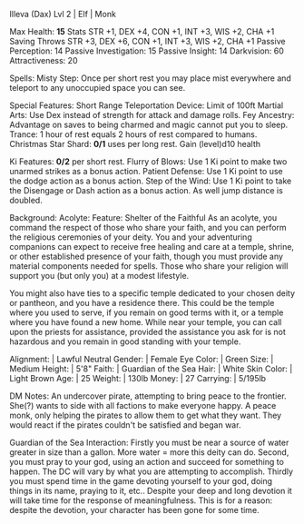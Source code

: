 Illeva (Dax)
Lvl 2 | Elf | Monk

Max Health: **15**
Stats         STR +1, DEX +4, CON +1, INT +3, WIS +2, CHA +1
Saving Throws STR +3, DEX +6, CON +1, INT +3, WIS +2, CHA +1
Passive Perception:     14
Passive Investigation:  15
Passive Insight:        14
Darkvision:             60
Attractiveness:         20

Spells:
Misty Step: Once per short rest you may place mist everywhere and teleport to any unoccupied space you can see.

Special Features:
Short Range Teleportation Device: Limit of 100ft
Martial Arts: Use Dex instead of strength for attack and damage rolls.
Fey Ancestry: Advantage on saves to being charmed and magic cannot put you to sleep.
Trance: 1 hour of rest equals 2 hours of rest compared to humans.
Christmas Star Shard: **0/1** uses per long rest. Gain (level)d10 health

Ki Features: **0/2** per short rest.
Flurry of Blows: Use 1 Ki point to make two unarmed strikes as a bonus action.
Patient Defense: Use 1 Ki point to use the dodge action as a bonus action.
Step of the Wind: Use 1 Ki point to take the Disengage or Dash action as a bonus action. As well jump distance is doubled.

Background: Acolyte:
Feature: Shelter of the Faithful
As an acolyte, you command the respect of those who share your faith, and you can perform the religious ceremonies of your deity. You and your adventuring companions can expect to receive free healing and care at a temple, shrine, or other established presence of your faith, though you must provide any material components needed for spells. Those who share your religion will support you (but only you) at a modest lifestyle.

You might also have ties to a specific temple dedicated to your chosen deity or pantheon, and you have a residence there. This could be the temple where you used to serve, if you remain on good terms with it, or a temple where you have found a new home. While near your temple, you can call upon the priests for assistance, provided the assistance you ask for is not hazardous and you remain in good standing with your temple.

Alignment:   | Lawful Neutral
Gender:      | Female
Eye Color:   | Green
Size:        | Medium
Height:      | 5'8"
Faith:       | Guardian of the Sea
Hair:        | White
Skin Color:  | Light Brown
Age:         | 25
Weight:      | 130lb
Money:       | 27
Carrying:    | 5/195lb

DM Notes:
An undercover pirate, attempting to bring peace to the frontier.
She(?) wants to side with all factions to make everyone happy.
A peace monk, only helping the pirates to allow them to get what they want.
They would react if the pirates couldn't be satisfied and began war.

Guardian of the Sea Interaction:
Firstly you must be near a source of water greater in size than a gallon. More water = more this deity can do.
Second, you must pray to your god, using an action and succeed for something to happen. The DC will vary by what you are attempting to accomplish.
Thirdly you must spend time in the game devoting yourself to your god, doing things in its name, praying to it, etc.. Despite your deep and long devotion it will take time for the response of meaningfulness. This is for a reason: despite the devotion, your character has been gone for some time.